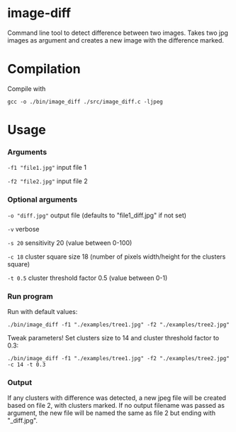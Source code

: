 # image-diff
Command line tool to detect difference between two images. Takes two jpg images as argument and creates a new image with the difference marked.

# Compilation
Compile with

`gcc -o ./bin/image_diff ./src/image_diff.c -ljpeg`

# Usage
### Arguments
`-f1 "file1.jpg"` input file 1

`-f2 "file2.jpg"` input file 2

### Optional arguments
`-o "diff.jpg"` output file (defaults to "file1_diff.jpg" if not set)

`-v` verbose

`-s 20` sensitivity 20 (value between 0-100)

`-c 18` cluster square size 18 (number of pixels width/height for the clusters square)

`-t 0.5` cluster threshold factor 0.5 (value between 0-1)

### Run program
Run with default values:

`./bin/image_diff -f1 "./examples/tree1.jpg" -f2 "./examples/tree2.jpg"`

Tweak parameters! Set clusters size to 14 and cluster threshold factor to 0.3:

`./bin/image_diff -f1 "./examples/tree1.jpg" -f2 "./examples/tree2.jpg" -c 14 -t 0.3`

### Output

If any clusters with difference was detected, a new jpeg file will be created based on file 2, with clusters marked. If no output filename was passed as argument, the new file will be named the same as file 2 but ending with "_diff.jpg".